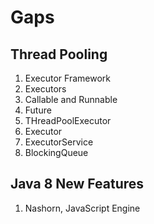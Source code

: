 # Gaps #
## Thread Pooling ##
1. Executor Framework
2. Executors 
3. Callable and Runnable
4. Future
5. THreadPoolExecutor
6. Executor
7. ExecutorService
8. BlockingQueue

## Java 8 New Features ##
1. Nashorn, JavaScript Engine